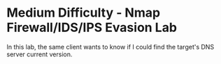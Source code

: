 # Medium Difficulty - Nmap Firewall/IDS/IPS Evasion Lab

In this lab, the same client wants to know if I could find the target's DNS server current version.
